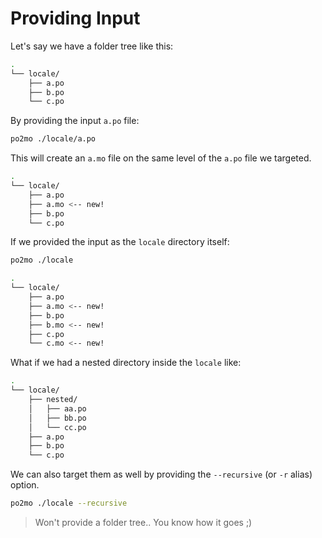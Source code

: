 # Providing Input

Let's say we have a folder tree like this:

```sh
.
└── locale/
    ├── a.po
    ├── b.po
    └── c.po
```

By providing the input `a.po` file:

```sh
po2mo ./locale/a.po
```

This will create an `a.mo` file on the same level of the `a.po` file we targeted.

```sh
.
└── locale/
    ├── a.po
    ├── a.mo <-- new!
    ├── b.po
    └── c.po
```

If we provided the input as the `locale` directory itself:

```sh
po2mo ./locale
```

```sh
.
└── locale/
    ├── a.po
    ├── a.mo <-- new!
    ├── b.po
    ├── b.mo <-- new!
    ├── c.po
    └── c.mo <-- new!
```

What if we had a nested directory inside the `locale` like:

```sh
.
└── locale/
    ├── nested/
    │   ├── aa.po
    │   ├── bb.po
    │   └── cc.po
    ├── a.po
    ├── b.po
    └── c.po
```

We can also target them as well by providing the `--recursive` (or `-r` alias) option.

```sh
po2mo ./locale --recursive
```

> Won't provide a folder tree.. You know how it goes ;)
